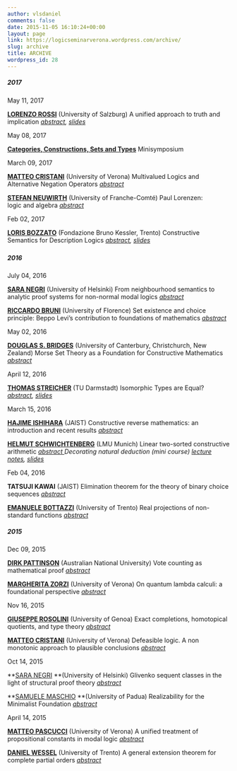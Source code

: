 ```yaml
---
author: vlsdaniel
comments: false
date: 2015-11-05 16:10:24+00:00
layout: page
link: https://logicseminarverona.wordpress.com/archive/
slug: archive
title: ARCHIVE
wordpress_id: 28
---
```


##### 2017


May 11, 2017

**[LORENZO ROSSI](https://www.uni-salzburg.at/index.php?id=205666)** (University of Salzburg)
A unified approach to truth and implication _[abstract](https://logicseminarverona.wordpress.com/lorenzo-rossi/), [slides](https://logicseminarverona.files.wordpress.com/2017/03/truth_implication.pdf)_

May 08, 2017

[**Categories, Constructions, Sets and Types**](https://logicseminarverona.wordpress.com/minisymposium/)
Minisymposium

March 09, 2017

[**MATTEO CRISTANI**](http://www.di.univr.it/?ent=persona&id=62&lang=it) (University of Verona)
Multivalued Logics and Alternative Negation Operators _[abstract](https://logicseminarverona.wordpress.com/matteo-cristani/)_

[**STEFAN NEUWIRTH**](http://lmb.univ-fcomte.fr/stefan-neuwirth?lang=fr) (University of Franche-Comté)
Paul Lorenzen: logic and algebra _[abstract](https://logicseminarverona.wordpress.com/stefan-neuwirth/)_

Feb 02, 2017

**[LORIS BOZZATO](https://dkm.fbk.eu/people/profile/bozzato)** (Fondazione Bruno Kessler, Trento)
Constructive Semantics for Description Logics _[abstract](https://logicseminarverona.wordpress.com/loris-bozzato/), [slides](https://logicseminarverona.files.wordpress.com/2016/07/seminarioconstrdlii17_slides.pdf)_


##### 




##### 2016


July 04, 2016

[**SARA NEGRI**](http://www.helsinki.fi/~negri/) (University of Helsinki)
From neighbourhood semantics to analytic proof systems for non-normal modal logics _[abstract](https://logicseminarverona.wordpress.com/sara-negri/)_

[**RICCARDO BRUNI**](https://sites.google.com/site/rbruni1974/) (University of Florence)
Set existence and choice principle: Beppo Levi’s contribution to foundations of mathematics _[abstract](https://logicseminarverona.wordpress.com/riccardo-bruni/)_

May 02, 2016

[**DOUGLAS S. BRIDGES**](http://www.math.canterbury.ac.nz/~d.bridges/) (University of Canterbury, Christchurch, New Zealand)
Morse Set Theory as a Foundation for Constructive Mathematics _[abstract](https://logicseminarverona.wordpress.com/douglas-s-bridges/)_

April 12, 2016

[**THOMAS STREICHER**](http://www3.mathematik.tu-darmstadt.de/en/ags/ag-logik/arbeitsgruppe-logik/streicher.html) (TU Darmstadt)
Isomorphic Types are Equal? _[abstract](https://logicseminarverona.wordpress.com/thomas-streicher/), [slides](https://logicseminarverona.files.wordpress.com/2016/03/hotttalk.pdf)_

March 15, 2016

**[HAJIME ISHIHARA](http://www.jaist.ac.jp/profiles/info_e.php?profile_id=48&syozoku=12)** (JAIST)
Constructive reverse mathematics: an introduction and recent results _[abstract](https://logicseminarverona.wordpress.com/hajime-ishihara/)_

**[HELMUT SCHWICHTENBERG](http://www.mathematik.uni-muenchen.de/~schwicht/)** (LMU Munich)
Linear two-sorted constructive arithmetic _[abstract
](https://logicseminarverona.wordpress.com/helmut-schwichtenberg/)_Decorating natural deduction (mini course)_ _[lecture notes](http://www.mathematik.uni-muenchen.de/~schwicht/lectures/logic/ss16/deco.pdf), [slides](http://www.mathematik.uni-muenchen.de/~schwicht/slides/veronaa16.pdf)__

Feb 04, 2016

**TATSUJI KAWAI** (JAIST)
Elimination theorem for the theory of binary choice sequences _[abstract](http://www.logicseminarverona.wordpress.com/tatsuji-kawai)_

**[EMANUELE BOTTAZZI](http://www.science.unitn.it/~bottazzi/)** (University of Trento)
Real projections of non-standard functions _[abstract](http://www.logicseminarverona.wordpress.com/emanuele-bottazzi)_




##### 2015


Dec 09, 2015

**[DIRK PATTINSON](http://users.cecs.anu.edu.au/~dpattinson/)** (Australian National University)
Vote counting as mathematical proof _[abstract](logicseminarverona.wordpress.com/dirk-pattinson)_

**[MARGHERITA ZORZI](http://profs.sci.univr.it/~zorzim/)** (University of Verona)
On quantum lambda calculi: a foundational perspective _[abstract](logicseminarverona.wordpress.com/margherita-zorzi)_

Nov 16, 2015

**[GIUSEPPE ROSOLINI](http://www.disi.unige.it/person/RosoliniG/)** (University of Genoa)
Exact completions, homotopical quotients, and type theory _[abstract](https://logicseminarverona.wordpress.com/giuseppe-rosolini)_

**[MATTEO CRISTANI](http://www.di.univr.it/?ent=persona&id=62&lang=it)** (University of Verona)
Defeasible logic. A non monotonic approach to plausible conclusions _[abstract](https://logicseminarverona.wordpress.com/matteo-cristani)_

Oct 14, 2015

**[SARA NEGRI](http://www.helsinki.fi/~negri/) **(University of Helsinki)
Glivenko sequent classes in the light of structural proof theory [_abstract_](https://logicseminarverona.wordpress.com/sara-negri/)

**[SAMUELE MASCHIO](http://www.math.unipd.it/en/department/people/user.php?usertype=7&user=656) **(University of Padua)
Realizability for the Minimalist Foundation [_abstract_](https://logicseminarverona.wordpress.com/samuele-maschio/)

April 14, 2015

**[MATTEO PASCUCCI](http://www.di.univr.it/?ent=persona&id=19992&lang=it)** (University of Verona)
A unified treatment of propositional constants in modal logic [_abstract_](https://logicseminarverona.wordpress.com/matteo-pascucci/)

**[DANIEL WESSEL](https://www5.unitn.it/People/en/Web/Persona/PER0180654#INFO)** (University of Trento)
A general extension theorem for complete partial orders [_abstract_](https://logicseminarverona.wordpress.com/daniel-wessel/)
